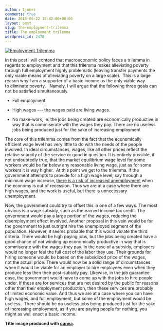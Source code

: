 ```yaml
---
author: tjones
comments: true
date: 2015-06-22 15:42:00+00:00
layout: post
slug: the-employment-trilemma
title: The employment trilemma
wordpress_id: 2478
---
```


[![Employment Trilemma](http://www.theojones.name/wp-content/uploads/2015/06/Employment-Trilemma.png)](http://www.theojones.name/wp-content/uploads/2015/06/Employment-Trilemma.png)

In this post I will contend that macroeconomic policy faces a trilemma in regards to employment and that this trilemma makes alleviating poverty through full employment highly problematic (leaving transfer payments the only viable means of alleviating poverty on a large scale).  This is a large reason why I am a supporter of a basic income as the only viable way to eliminate poverty.   Namely, I will argue that the following three goals can not be satisfied simultaneously.




    
  * Full employment

    
  * High wages --- the wages paid are living wages.

    
  * No make-work, ie. the jobs being created are economically productive in way that is commiserate with the wages they pay. There are no useless jobs being produced just for the sake of increasing employment



The core of this trilemma comes from the fact that the economically efficient wage level has very little to do with the needs of the people involved. In ideal circumstances, wages, like all other prices reflect the relative scarcity of the service or good in question. It is entirely possible, if not undoubtedly true, that the market equilibrium wage level for some workers would be far below any reasonable living wage, just as for some workers it is way higher.  At this point we get to the trilemma. If the government attempts to provide for a high wage level, say through a minimum wage increase, [there is a risk of increased unemployment](http://www.theojones.name/why-a-higher-minimum-wage-2/) when the economy is out of recession. Thus we are at a case where there are high wages, and the work is useful, but there is unnecessary unemployment.

Now, the government could try to offset this in one of a few ways. The most obvious is a wage subsidy, such as the earned income tax credit. The government would pay a large portion of the wages, reducing the disemployment effect involved. Another proposal in this vein would be for the government to just outright hire the unemployed segment of the population. However, it seems probable that this would violate the third criteria. There would be high paying jobs, but the jobs being created have a good chance of not winding up economically productive in way that is commiserate with the wages they pay. In the case of a subsidy, employers would no longer feel the full cost of the labor they use. Their grounds for hiring someone would be based on the subsidized price of the wages, not the actual price. There would now be a solid range of circumstances when it would be viable for an employer to hire employees even when they produce less then their post-subsidy pay. Likewise, in the job guarantee case, the government would have to come up with the jobs to hire people under. If these are for services that are not desired by the public for reasons other than their employment production, then these services are probably of limited economic value. And thus we are at a case where you can have high wages, and full employment, but some of the employment would be useless.  There should be no useless jobs being produced just for the sake of increasing employment, as if you are paying people for nothing, you might as well enact a basic income.

**Title image produced with [canva](http://www.canva.com).**
